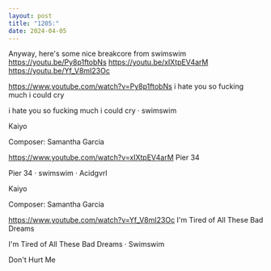 ```yaml
---
layout: post
title: "1205:"
date: 2024-04-05
---
```


Anyway, here's some nice breakcore from swimswim 
https://youtu.be/Py8p1ftobNs
https://youtu.be/xIXtpEV4arM
https://youtu.be/Yf_V8mI23Oc

https://www.youtube.com/watch?v=Py8p1ftobNs
i hate you so fucking much i could cry

i hate you so fucking much i could cry · swimswim

Kaiyo



Composer: Samantha Garcia


https://www.youtube.com/watch?v=xIXtpEV4arM
Pier 34

Pier 34 · swimswim · Acidgvrl

Kaiyo



Composer: Samantha Garcia


https://www.youtube.com/watch?v=Yf_V8mI23Oc
I'm Tired of All These Bad Dreams

I'm Tired of All These Bad Dreams · Swimswim

Don't Hurt Me
